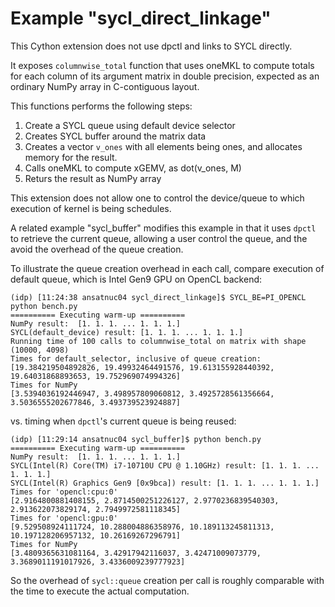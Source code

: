 # Example "sycl_direct_linkage"

This Cython extension does not use dpctl and links to SYCL directly.

It exposes `columnwise_total` function that uses oneMKL to compute
totals for each column of its argument matrix in double precision,
expected as an ordinary NumPy array in C-contiguous layout.

This functions performs the following steps:

  1. Create a SYCL queue using default device selector
  2. Creates SYCL buffer around the matrix data
  3. Creates a vector `v_ones` with all elements being ones,
     and allocates memory for the result.
  4. Calls oneMKL to compute xGEMV, as dot(v_ones, M)
  5. Returs the result as NumPy array

This extension does not allow one to control the device/queue to
which execution of kernel is being schedules.

A related example "sycl_buffer" modifies this example in that it uses
`dpctl` to retrieve the current queue, allowing a user control the queue,
and the avoid the overhead of the queue creation.

To illustrate the queue creation overhead in each call, compare execution of default queue,
which is Intel Gen9 GPU on OpenCL backend:

```
(idp) [11:24:38 ansatnuc04 sycl_direct_linkage]$ SYCL_BE=PI_OPENCL python bench.py
========== Executing warm-up ==========
NumPy result:  [1. 1. 1. ... 1. 1. 1.]
SYCL(default_device) result: [1. 1. 1. ... 1. 1. 1.]
Running time of 100 calls to columnwise_total on matrix with shape (10000, 4098)
Times for default_selector, inclusive of queue creation:
[19.384219504892826, 19.49932464491576, 19.613155928440392, 19.64031868893653, 19.752969074994326]
Times for NumPy
[3.5394036192446947, 3.498957809060812, 3.4925728561356664, 3.5036555202677846, 3.493739523924887]
```

vs. timing when `dpctl`'s current queue is being reused:

```
(idp) [11:29:14 ansatnuc04 sycl_buffer]$ python bench.py
========== Executing warm-up ==========
NumPy result:  [1. 1. 1. ... 1. 1. 1.]
SYCL(Intel(R) Core(TM) i7-10710U CPU @ 1.10GHz) result: [1. 1. 1. ... 1. 1. 1.]
SYCL(Intel(R) Graphics Gen9 [0x9bca]) result: [1. 1. 1. ... 1. 1. 1.]
Times for 'opencl:cpu:0'
[2.9164800881408155, 2.8714500251226127, 2.9770236839540303, 2.913622073829174, 2.7949972581118345]
Times for 'opencl:gpu:0'
[9.529508924111724, 10.288004886358976, 10.189113245811313, 10.197128206957132, 10.26169267296791]
Times for NumPy
[3.4809365631081164, 3.42917942116037, 3.42471009073779, 3.3689011191017926, 3.4336009239777923]
```

So the overhead of ``sycl::queue`` creation per call is roughly comparable with the time to
execute the actual computation.